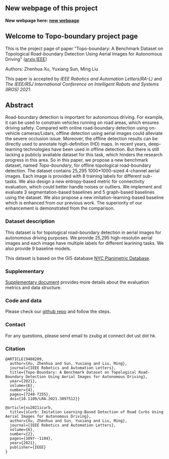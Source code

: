 ## New webpage of this project
**New webpage here: [new webpage](https://tonyxuqaq.github.io/projects/topo-boundary/)**

## Welcome to Topo-boundary project page

This is the project page of paper "Topo-boundary: A Benchmark Dataset on Topological Road-boundary Detection Using Aerial Images for Autonomous Driving" ([arxiv](https://arxiv.org/abs/2103.17119),[IEEE](https://ieeexplore.ieee.org/stamp/stamp.jsp?tp=&arnumber=9488209))

Authors: Zhenhua Xu, Yuxiang Sun, Ming Liu

This paper is accepted by *IEEE Robotics and Automation Letters(RA-L)* and *The IEEE/RSJ International Conference on Intelligent Robots and Systems (IROS) 2021*.

## Abstract 
Road-boundary detection is important for autonomous driving. For example, it can be used to constrain vehicles running on road areas, which ensures driving safety. Compared with online road-boundary detection using on-vehicle cameras/Lidars, offline detection using aerial images could alleviate the severe occlusion issue. Moreover, the offline detection results can be directly used to annotate high-definition (HD) maps. In recent years, deep-learning technologies have been used in offline detection. But there is still lacking a publicly available dataset for this task, which hinders the research progress in this area. So in this paper, we propose a new benchmark dataset, named _Topo-boundary_, for offline topological road-boundary detection. The dataset contains 25,295 1000*1000-sized 4-channel aerial images. Each image is provided with 8 training labels for different sub-tasks. We also design a new entropy-based metric for connectivity evaluation, which could better handle noises or outliers. We implement and evaluate 3 segmentation-based baselines and 5 graph-based baselines using the dataset. We also propose a new imitation-learning-based baseline which is enhanced from our previous work. The superiority of our enhancement is demonstrated from the comparison.

### Dataset description

This dataset is for topological road-boundary detection in aerial images for autonomous driving purposes. We provide 25,295 high-resolutin aerial images and each image have multiple labels for different learining tasks. We also provide 9 baseline models.

This dataset is based on the GIS database [NYC Planimetric Database](https://github.com/CityOfNewYork/nyc-planimetrics/blob/master/Capture_Rules.md).

<!-- ![](https://github.com/TonyXuQAQ/Topo-boundary/blob/master/dataset/pic.png) -->

### Supplementary
[Supplementary document](https://github.com/TonyXuQAQ/Topo-boundary/blob/master/dataset/topoboundary_supplementary.pdf) provides more details about the evaluation metrics and data structure.

### Code and data
Please check our [github repo](https://github.com/TonyXuQAQ/Topo-boundary) and follow the steps.


### Contact
For any questions, please send email to zxubg at connect dot ust dot hk.

### Citation
```
@ARTICLE{9488209,  
  author={Xu, Zhenhua and Sun, Yuxiang and Liu, Ming},  
  journal={IEEE Robotics and Automation Letters},   
  title={Topo-Boundary: A Benchmark Dataset on Topological Road-Boundary Detection Using Aerial Images for Autonomous Driving},   
  year={2021},  
  volume={6},  
  number={4},  
  pages={7248-7255},  
  doi={10.1109/LRA.2021.3097512}}

@article{xu2021icurb,
  title={iCurb: Imitation Learning-Based Detection of Road Curbs Using Aerial Images for Autonomous Driving},
  author={Xu, Zhenhua and Sun, Yuxiang and Liu, Ming},
  journal={IEEE Robotics and Automation Letters},
  volume={6},
  number={2},
  pages={1097--1104},
  year={2021},
  publisher={IEEE}
}
```

